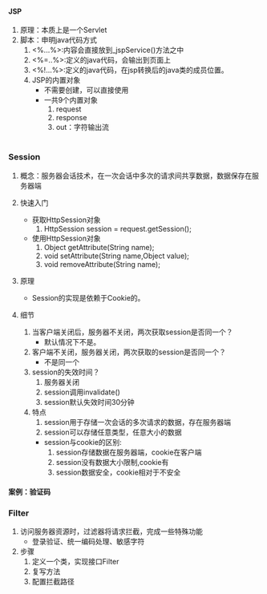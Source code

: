 #### JSP
1. 原理：本质上是一个Servlet
2. 脚本：申明java代码方式
   1. \<%...%>:内容会直接放到_jspService()方法之中
   2. \<%=..%>:定义的java代码，会输出到页面上
   3. \<%!...%>∶定义的java代码，在jsp转换后的java类的成员位置。
   4. JSP的内置对象
      * 不需要创建，可以直接使用
      * 一共9个内置对象
        1. request
        2. response
        3. out：字符输出流
<br><br>

### Session
1. 概念：服务器会话技术，在一次会话中多次的请求间共享数据，数据保存在服务器端
2. 快速入门
   * 获取HttpSession对象
     1. HttpSession session = request.getSession();
   * 使用HttpSession对象
     1. Object getAttribute(String name);
     2. void setAttribute(String name,Object value);
     3. void removeAttribute(String name);
     
3. 原理
   * Session的实现是依赖于Cookie的。
4. 细节
   1. 当客户端关闭后，服务器不关闭，两次获取session是否同一个？
      * 默认情况下不是。
   2. 客户端不关闭，服务器关闭，两次获取的session是否同一个？
      * 不是同一个
   3. session的失效时间？
      1. 服务器关闭
      2. session调用invalidate()
      3. session默认失效时间30分钟
   4. 特点
      1. session用于存储一次会话的多次请求的数据，存在服务器端
      2. session可以存储任意类型，任意大小的数据
      * session与cookie的区别:
        1. session存储数据在服务器端，cookie在客户端
        2. session没有数据大小限制,cookie有
        3. session数据安全，cookie相对于不安全

#### 案例：验证码

### Filter
1. 访问服务器资源时，过滤器将请求拦截，完成一些特殊功能
   * 登录验证、统一编码处理、敏感字符
2. 步骤
   1. 定义一个类，实现接口Filter
   2. 复写方法
   3. 配置拦截路径